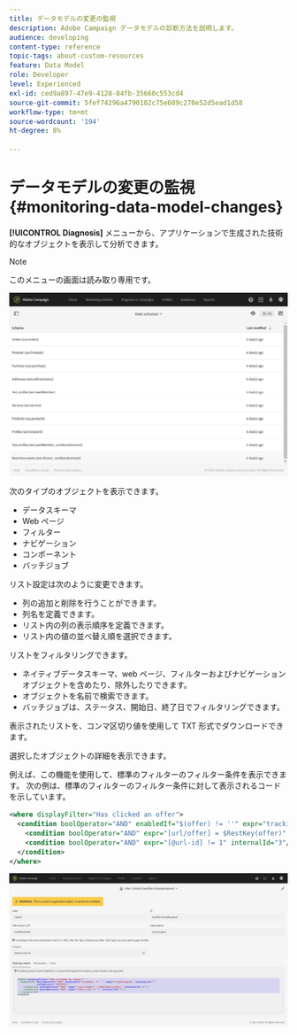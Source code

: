 ```yaml
---
title: データモデルの変更の監視
description: Adobe Campaign データモデルの診断方法を説明します。
audience: developing
content-type: reference
topic-tags: about-custom-resources
feature: Data Model
role: Developer
level: Experienced
exl-id: ced9a897-47e9-4128-84fb-35660c553cd4
source-git-commit: 5fef74296a4790102c75e609c270e52d5ead1d58
workflow-type: tm+mt
source-wordcount: '194'
ht-degree: 8%

---
```


# データモデルの変更の監視{#monitoring-data-model-changes}

**[!UICONTROL Diagnosis]** メニューから、アプリケーションで生成された技術的なオブジェクトを表示して分析できます。

>[!NOTE]
>
>このメニューの画面は読み取り専用です。

![](assets/diagnostic.png)

次のタイプのオブジェクトを表示できます。

* データスキーマ
* Web ページ
* フィルター
* ナビゲーション
* コンポーネント
* バッチジョブ

リスト設定は次のように変更できます。

* 列の追加と削除を行うことができます。
* 列名を定義できます。
* リスト内の列の表示順序を定義できます。
* リスト内の値の並べ替え順を選択できます。

リストをフィルタリングできます。

* ネイティブデータスキーマ、web ページ、フィルターおよびナビゲーションオブジェクトを含めたり、除外したりできます。
* オブジェクトを名前で検索できます。
* バッチジョブは、ステータス、開始日、終了日でフィルタリングできます。

表示されたリストを、コンマ区切り値を使用して TXT 形式でダウンロードできます。

選択したオブジェクトの詳細を表示できます。

例えば、この機能を使用して、標準のフィルターのフィルター条件を表示できます。 次の例は、標準のフィルターのフィルター条件に対して表示されるコードを示しています。

```xml
<where displayFilter="Has clicked an offer">
  <condition boolOperator="AND" enabledIf="$(offer) != ''" expr="trackingLog" internalId="1" setOperator="EXISTS">
    <condition boolOperator="AND" expr="[url/offer] = $RestKey(offer)" internalId="2"/>
    <condition boolOperator="AND" expr="[@url-id] != 1" internalId="3"/>
  </condition>
</where>
```

![](assets/diagnosis_filter_criteria.png)